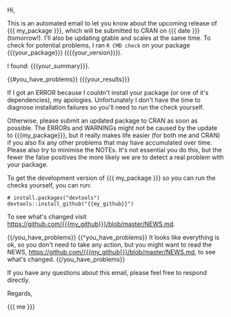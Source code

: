 Hi,

This is an automated email to let you know about the upcoming release of {{{ my_package }}}, which will be submitted to CRAN on {{{ date }}} (tomorrow!). I'll also be updating gtable and scales at the same time. To check for potential problems, I ran `R CMD check` on your package {{{your_package}}} ({{{your_version}}}). 

I found: {{{your_summary}}}.

{{#you_have_problems}}
{{{your_results}}}

If I got an ERROR because I couldn't install your package (or one of it's dependencies), my apologies. Unfortunately I don't have the time to diagnose installation failures so you'll need to run the check yourself.

Otherwise, please submit an updated package to CRAN as soon as possible. The ERRORs and WARNINGs might not be caused by the update to {{{my_package}}}, but it really makes life easier (for both me and CRAN) if you also fix any other problems that may have accumulated over time. Please also try to minimise the NOTEs. It's not essential you do this, but the fewer the false positives the more likely we are to detect a real problem with your package. 

To get the development version of {{{ my_package }}} so you can run the checks yourself, you can run:

    # install.packages("devtools")
    devtools::install_github("{{my_github}}")
    
To see what's changed visit <https://github.com/{{{my_github}}}/blob/master/NEWS.md>.

{{/you_have_problems}}
{{^you_have_problems}}
It looks like everything is ok, so you don't need to take any action, but you might want to read the NEWS, <https://github.com/{{{my_github}}}/blob/master/NEWS.md>, to see what's changed.
{{/you_have_problems}}

If you have any questions about this email, please feel free to respond directly.

Regards,

{{{ me }}}

